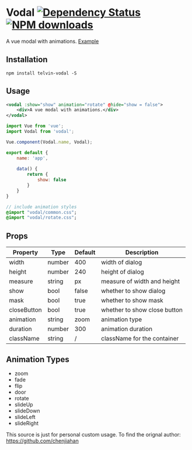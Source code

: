 # Vodal [![Dependency Status](https://david-dm.org/chenjiahan/rodal.svg?style=flat-square)](https://david-dm.org/chenjiahan/vodal) [![NPM downloads](http://img.shields.io/npm/dm/rodal.svg?style=flat-square)](https://npmjs.org/package/vodal)
A vue modal with animations.
[Example](http://rodal.cn)

## Installation    

    npm install telvin-vodal -S
    
## Usage
``` xml
<vodal :show="show" animation="rotate" @hide="show = false">
    <div>A vue modal with animations.</div>
</vodal>
```

``` javascript
import Vue from 'vue';
import Vodal from 'vodal';

Vue.component(Vodal.name, Vodal);

export default {
    name: 'app',
    
    data() {
        return {
            show: false
        }
    }
}
```

``` sass
// include animation styles
@import "vodal/common.css";
@import "vodal/rotate.css";
```

## Props

Property|Type|Default|Description
---|---|---|---
width|number|400|width of dialog
height|number|240|height of dialog
measure|string|px|measure of width and height
show|bool|false|whether to show dialog
mask|bool|true|whether to show mask
closeButton|bool|true|whether to show close button
animation|string|zoom|animation type
duration|number|300|animation duration
className|string|/|className for the container

## Animation Types
* zoom
* fade
* flip
* door
* rotate
* slideUp
* slideDown
* slideLeft
* slideRight

This source is just for personal custom usage.
To find the orignal author: https://github.com/chenjiahan


